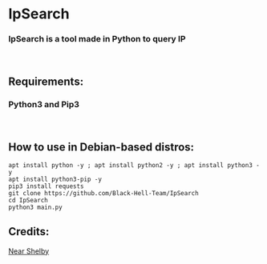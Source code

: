 <h1>IpSearch</h2>
<h3>IpSearch is a tool made in Python to query IP</h3>
<br>
<h2>Requirements:</h2>
<h3>Python3 and Pip3</h3>
<br>
<h2>How to use in Debian-based distros:</h2>

```
apt install python -y ; apt install python2 -y ; apt install python3 -y
apt install python3-pip -y
pip3 install requests
git clone https://github.com/Black-Hell-Team/IpSearch
cd IpSearch
python3 main.py
```
<h2>Credits:</h2>

[Near Shelby](https://github.com/nearshelby-yt)
